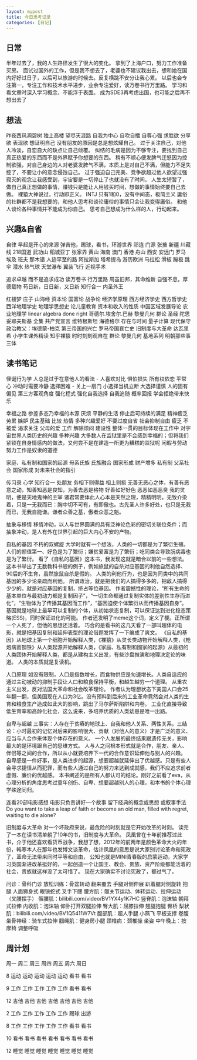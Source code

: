 ```yaml
---
layout: mypost
title: 今日思考记录
categories: [日记]
---
```


## 日常
半年过去了，我的人生路径发生了很大的变化。
拿到了上海户口，努力工作准备买房。
面试过国外的工作，但是我不想去了，老婆也不建议我出去，想和她在国内好好过日子，以后可以旅游的时候去。反复横跳不安分让我心累。
以后也会专注第一，专注工作和技术水平进步，业余专注爱好，读万卷书行万里路。
学习和看文章时深入学习概念，不能浮于表面。
成为SDE3再考虑出国，也可能之后再不想出去了


## 想法
昨夜西风凋碧树 独上高楼 望尽天涯路
自我为中心 自吹自擂 自尊心强 求胜欲 分享欲 表现欲 想证明自己
没有朋友的原因是总是想炫耀自己。
过于关注自己，对他人冷淡，自恋自大的缺点让自己倾覆。
纠结的毛病是因为不够专注，要找到自己真正热爱的东西而不是外界赋予你想要的东西。
稍有不顺心便发脾气迁怒因为控制欲强，对自己身边的人对老婆发脾气不满，本质上是对自己不满，但能力不足失控了，不要让小的意念侵蚀自己。
过于强迫自己完美、竞争欲超过他人欲望过强
寂灭的观念让我感受到，宇宙要是一切停止了也就没有了时间。
人生太短暂了，做自己真正想做的事情，赚钱只是能让人用钱买时间，想做的事情始终要自己去做。
裸猿大神说过，行动即正义。
INTJ
只有1和0，没有中间态，极简主义
庸俗的社群都不是我想要的，和他人思考和谈论庸俗的事情只会让我变得庸俗。
和他人谈论各种事情并不能成为你自己。
思考自己想成为什么样的人，行动起来。


## 兴趣&自省
自律
早起是开心的来源
弹吉他，踢球，看书，环游世界
祁连 门源 张掖 新疆 川藏线 218国道 武功山 稻城亚丁 张家界 黄山 海南 澳门 香港 舟山 西安 安远门 罗马 埃及 班夫
那木错 人迹罕至的路
阿拉斯加 塔希提岛 游历欧洲
马拉松 滑板 蹦极 跳伞 潜水 热气球 天堂瀑布 翼装飞行
近视手术

追求卓越 而不是追求成功
读万卷书 行万里路
周虽旧邦，其命维新
自强不息，厚德载物
苟日新，日日新，又日新
知行合一
内圣外王

红楼梦
庄子
山海经
资本论
国富论
战争论
经济学原理
西方经济学史
西方哲学史
西洋地理学史
地理学思想史
论儿童教育
资本和收入的性质
中国区域发展导论
农业地理学
linear algebra done right
哥德尔.埃舍尔.巴赫
黎曼几何
群论
圣经
陀思妥耶夫斯基 全集
共产党宣言
维特根斯坦
海德格尔 存在与时间
量子计算
现代保守政治教父：埃德蒙-柏克
第三帝国的兴亡
罗马帝国衰亡史
旧制度与大革命
达瓦里希
小学生课外精读
知乎裸猿
时时刻刻观自在
群论 黎曼几何
基地系列
明朝那些事
三体


## 读书笔记
怪诞行为学
人总是过于在意他人的看法 - 人喜欢对比
惧怕损失 所有权依恋 平常心
冲动时需要冷静
选择困难 - 关上一扇门
小选择当机立断 大选择谨慎
人的固有偏见 第三方客观角度
强化程式 强化自我选择 自我追随 概率回报
学会拒绝带来快乐

幸福之路
参差多态乃幸福的本源
厌烦 平静的生活 停止后可持续的满足
精神疲乏 劳累
嫉妒 民主基础 比较
热情 多种兴趣爱好 不要过度自省 社会抑制自由 疲乏
不被爱 渴求关注
父母的爱
工作 解除烦闷 建设性 整体一贯的目标体现在工作中
对宇宙世界人类历史的兴趣 多种兴趣
大多数人在监狱里是不会感到幸福的；但将我们紧锁在自身情感内的做法，又何尝不是在建造一所更为糟糕的监狱呢
闲暇与劳动 努力工作是奴隶的道德

家庭、私有制和国家的起源
母系氏族 氏族融合 国家形成 财产增多 私有制 父系社会 国家形成
对未来社会的指引

传习录
心学 知行合一
处朋友 务相下则得益 相上则损
无善无恶心之体，有善有恶意之动，知善知恶是良知，为善去恶是格物
好善如好好色 恶恶如恶恶臭
我的灵明，便是天地鬼神的主宰
诸君常要体此人心本是天然之理，精精明明，无致介染着，只是一无我而已：胸中切不可有，有即傲也。古先圣人许多好处，也只是无我而已，无我自能谦。谦者众善之基，傲者众恶之魁。

抽象与移情
移情冲动，以人与世界圆满的具有泛神论色彩的密切关联位条件；而抽象冲动，是人有外在世界引起的巨大内心不安的产物。

自私的基因
不朽的双螺旋
大学时就有一个想法，人类的一切都是为了繁衍生殖。人们的颜值第一、好色是为了繁衍；嫌贫爱富是为了繁衍；吃同类会导致朊病毒也是为了繁衍。
看了《自私的基因》这本书，我发现这就是暗合以前的一些想法。
这本书举出了无数教科书般的例子，例如旅鼠的自杀对应基因的利他自然选择、90后的不生育，虽然旅鼠自杀是假的。
人类的利他行为，也是因为同类中的共同基因的多少论亲疏而利他。
所谓政治，就是把我们的人搞得多多的，把敌人搞得少少的。就是对应基因的复制，挤占等位基因。
作者震撼性的理论，“所有生命的基本单位与最初动力都是复制因子”，“一切生命都通过复制实体的差别性生存而进化”，“生物体为了传播其基因而工作”，“基因迫使个体繁衍从而传播基因自身”。
基因就是地球上最早可以复制的个体，从初始状态复制，可以保证达到进化稳态策略(ESS)，同时保证进化的可能。
作者还发明了meme这个词，定义了梗。正所谓一个人死了，但他的思想还活着。
巧合的是看书的这几天看了一部叫超体的电影，就是把基因复制和延伸表型的理论借题发挥了一下编成了爽文。
《自私的基因》从地球上第一个细胞开始解释人类，《裸猿》从灵长类动物开始解释人类，《枪炮病菌钢铁》从人类起源开始解释人类，《家庭、私有制和國家的起源》从最初的人类团体开始解释人类，都是从建构主义出发，有些沙盘推演和地理决定论的味道。
人类的本质就是复读机。

人口原理
如没有限制，人口是指数增长，而食物供应是匀速增长。人类自适应的通过主动被动的抑制手段让人口和粮食保持平衡，和越生越穷一个道理。
从重农主义出发，反对法国大革命和社会改革理论。
作者认为理想状态下美国人口会25年翻一翻，但美国现在人口为3亿。没有预料到后来的工业革命竟然会对人类的生育和粮食生产造成如此大的影响，跳出了马尔萨斯陷阱和内卷。
工业化直接导致低生育率和高龄化社会，这么说来，多培养优质的人类幼崽是唯一出路。

自卑与超越
三事实：人存在于贫瘠的地球上、自我和他人关系、两性关系。三结论：小时最初的记忆对后来的影响很大、贡献（对他人的意义）才是广泛的意义、应当与人合作来体现个体存在的意义。
一个人发展的最终结果跟遗传无关，影响最大的是环境跟自己的思维方式。
人与人之间根本形式就是合作，朋友、亲人、伴侣等之间的合作，所以从小就要培养下一代的合作意识延伸他与别人的兴趣。
自卑感是一件好事，是人类进步的起源，想要超越就延伸出了优越感。只是有些人会寻求捷径从而犯罪，而有些人通过自己的努力来达到成就感，我们不应追求前者虚假、廉价的优越感。
本书阐述的是所有人都认可的结论。刚好之前看了eva，从心理分析的角度思考过童年创伤、自卑、想要超越别人的心理，和本书的个体心理学殊途同归。

连看20部电影感想
电影只负责讲好一个故事 留下经典的概念或思想 或叙事手法
Do you want to take a leap of faith or become an old man, filled with regret, waiting to die alone?

旧制度与大革命
对一个坏政府来说，最危险的时刻就是它开始改革的时刻。
读完了一本在读书清单躺了10年的书，旧制度与大革命。
凤凰曾在十年前推荐过此书，介于他还喜欢看货币战争，我想了想，2012年的前两年是颜色革命大火的年份，韩寒本人在那年也发博文谈革命，估计凤凰的意思是说大家别讨论革命和宪政了，革命无法带来同时平等和自由，
公知也就是MINI青春版的启蒙运动，大家学习英国渐进改革挺好的，一起创造一个让国王、教会、贵族、资产阶级都能活着的社会，贵族就这样没了太可惜了。
现在大家确实不讨论宪政了，都过气了。

问诊：骨科门诊
放松训练：骨盆转动 翻来覆去 手腿对侧伸展 趴着腿对侧旋转 抱腿 人面狮身式 眼镜蛇式 叉手下腰
腰方肌：髋关节运动、体转运动、拉伸运动（叉腰摆手）
髂腰肌：bilibili.com/video/BV1YX4y1K7HC
竖脊肌：泡沫轴 朝拜式拉伸
内收肌：泡沫轴 仰卧打开双腿拉伸
臀大肌：屈膝拉伸 翘腿抱腿 臀桥
梨状肌：bilibili.com/video/BV1Q5411W7Vt
腹部肌：超人手腿 小燕飞 平板支撑 卷腹
坐骨神经：骑车式拉伸
腘绳肌：健身房小腿
颈椎病：颈椎操 坐姿
中午晚上：按摩椅 调整呼吸

## 周计划
   周一 周二 周三 周四 周五 周六 周日

8  运动 运动 运动 运动 运动 看书 看书

9  工作 工作 工作 工作 工作 看书 看书

12 吉他 吉他 吉他 吉他 吉他 吉他 吉他

2  工作 工作 工作 工作 工作 踢球 出游

8  工作 工作 工作 工作 工作 看书 看书

10 看书 看书 看书 看书 看书 看书 看书

12 睡觉 睡觉 睡觉 睡觉 睡觉 睡觉 睡觉
